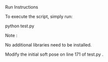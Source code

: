 Run Instructions

To execute the script, simply run:

python test.py


Note : 

No additional libraries need to be installed.

Modify the initial soft pose on line 171 of test.py .
